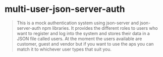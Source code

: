 # multi-user-json-server-auth

> This is a mock authentication system using json-server and json-server-auth npm libraries.
> It provides the different roles to users who want to register and log into the system and stores their data in a JSON  file called users. 
> At the moment the users available are customer, guest and vendor but if you want to use the aps you can match it to whichever user types that suit you.
